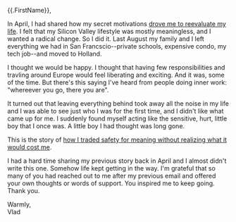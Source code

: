 {{.FirstName}},

In April, I had shared how my secret motivations [drove me to reevaluate my life](https://softsideoftech.com/motivation-at-clara). I felt that my Silicon Valley lifestyle was mostly meaningless, and I wanted a radical change. So I did it. Last August my family and I left everything we had in San Francscio--private schools, expensive condo, my tech job--and moved to Holland. 

I thought we would be happy. I thought that having few responsibilities and travling around Europe would feel liberating and exciting. And it was, some of the time. But there's this saying I've heard from people doing inner work: "whereever you go, there you are".

It turned out that leaving everything behind took away all the noise in my life and I was able to see just who I was for the first time, and I didn't like what came up for me. I suddenly found myself acting like the sensitive, hurt, little boy that I once was. A little boy I had thought was long gone. 

This is the story of [how I traded safety for meaning without realizing what it would cost me](https://softsideoftech.com/the-safety-bubble).

I had a hard time sharing my previous story back in April and I almost didn't write this one. Somehow life kept getting in the way. I'm grateful that so many of you had reached out to me after my previous email and offered your own thoughts or words of support. You inspired me to keep going. Thank you.

Warmly,  
Vlad